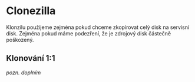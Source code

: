# Clonezilla
Klonzilu použijeme zejména pokud chceme zkopírovat celý disk na servisní disk. Zejména pokud máme podezření, že je zdrojový disk částečně poškozený.

## Klonování 1:1
*pozn. doplním*
